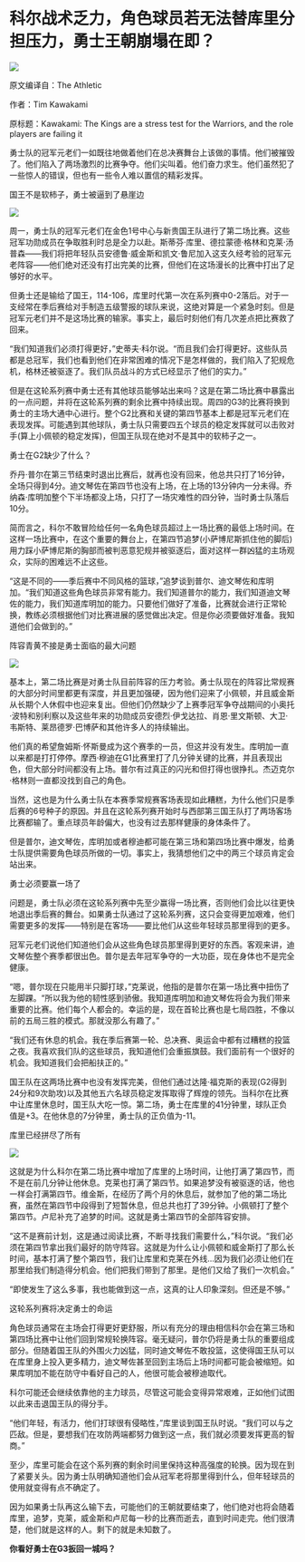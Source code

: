 # 科尔战术乏力，角色球员若无法替库里分担压力，勇士王朝崩塌在即？

![](https://inews.gtimg.com/news_bt/O9jJed_aGqiIuObotSaANEZKe3Y0uSFIMDIoaAQhX9gaIAA/1000)

原文编译自：The Athletic

作者：Tim Kawakami

原标题：Kawakami: The Kings are a stress test for the Warriors, and the role
players are failing it

勇士队的冠军元老们一如既往地做着他们在总决赛舞台上该做的事情。他们被摧毁了。他们陷入了两场激烈的比赛争夺。他们尖叫着。他们奋力求生。他们虽然犯了一些惊人的错误，但也有一些令人难以置信的精彩发挥。

国王不是软柿子，勇士被逼到了悬崖边

![](https://inews.gtimg.com/news_bt/O0PFi_r2x7XHuHoYG99Sl8vCAI15joVyCoJ_wVgXpISJwAA/1000)

周一，勇士队的冠军元老们在金色1号中心与新贵国王队进行了第二场比赛。这些冠军功勋成员在争取胜利时总是全力以赴。斯蒂芬·库里、德拉蒙德·格林和克莱·汤普森——我们将把年轻队员安德鲁·威金斯和凯文·鲁尼加入这支久经考验的冠军元老阵容——他们绝对还没有打出完美的比赛，但他们在这场漫长的比赛中打出了足够好的水平。

但勇士还是输给了国王，114-106，库里时代第一次在系列赛中0-2落后。对于一支经常在季后赛给对手制造五级警报的球队来说，这绝对算是一个紧急时刻。但是冠军元老们并不是这场比赛的输家。事实上，最后时刻他们有几次差点把比赛救了回来。

“我们知道我们必须打得更好，”史蒂夫·科尔说。“而且我们会打得更好。这些队员都是总冠军，我们也看到他们在非常困难的情况下是怎样做的，我们陷入了犯规危机，格林还被驱逐了。我们队员战斗的方式已经显示了他们的实力。”

但是在这轮系列赛中勇士还有其他球员能够站出来吗？这是在第二场比赛中暴露出的一点问题，并将在这轮系列赛的剩余比赛中持续出现。周四的G3的比赛将换到勇士的主场大通中心进行。整个G2比赛和关键的第四节基本上都是冠军元老们在表现发挥。可能遇到其他球队，勇士队只需要四五个球员的稳定发挥就可以击败对手(算上小佩顿的稳定发挥)，但国王队现在绝对不是其中的软柿子之一。

勇士在G2缺少了什么？

乔丹·普尔在第三节结束时退出比赛后，就再也没有回来，他总共只打了16分钟，全场只得到4分。迪文琴佐在第四节也没有上场，在上场的13分钟内一分未得。乔纳森·库明加整个下半场都没上场，只打了一场灾难性的四分钟，当时勇士队落后10分。

简而言之，科尔不敢冒险给任何一名角色球员超过上一场比赛的最低上场时间。在这样一场比赛中，在这个重要的舞台上，在第四节追梦(小萨博尼斯抓住他的脚后)用力踩小萨博尼斯的胸部而被判恶意犯规并被驱逐后，面对这样一群凶猛的主场观众，实际的困难远不止这些。

“这是不同的——季后赛中不同风格的篮球，”追梦谈到普尔、迪文琴佐和库明加。“我们知道这些角色球员非常有能力。我们知道普尔的能力，我们知道迪文琴佐的能力，我们知道库明加的能力。只要他们做好了准备，比赛就会进行正常轮换，教练必须根据他们对比赛进展的感觉做出决定。但是你必须要做好准备。我知道他们会做到的。”

阵容青黄不接是勇士面临的最大问题

![](https://inews.gtimg.com/newsapp_bt/0/15779038912/1000)

基本上，第二场比赛是对勇士队目前阵容的压力考验。勇士队现在的阵容比常规赛的大部分时间里都更有深度，并且更加强硬，因为他们迎来了小佩顿，并且威金斯从长期个人休假中也迎来复出。但他们仍然缺少了上赛季冠军争夺战期间的小奥托·波特和别利察以及这些年来的功勋成员安德烈·伊戈达拉、肖恩·里文斯顿、大卫·韦斯特、莱昂德罗·巴博萨和其他许多人的持续输出。

他们真的希望詹姆斯·怀斯曼成为这个赛季的一员，但这并没有发生。库明加一直以来都是打打停停。摩西·穆迪在G1比赛里打了几分钟关键的比赛，并且表现出色，但大部分时间都没有上场。普尔有过真正的闪光和但打得也很挣扎。杰迈克尔·格林则一直都没找到自己的角色。

当然，这也是为什么勇士队在本赛季常规赛客场表现如此糟糕，为什么他们只是季后赛的6号种子的原因。并且在这轮系列赛开始时与西部第三国王队打了两场客场比赛都输了。重点球员年龄偏大，也没有过去那样健康的身体条件了。

但是普尔，迪文琴佐，库明加或者穆迪都可能在第三场和第四场比赛中爆发，给勇士队提供需要角色球员所做的一切。事实上，我猜想他们之中的两三个球员肯定会站出来。

勇士必须要赢一场了

问题是，勇士队必须在这轮系列赛中先至少赢得一场比赛，否则他们会比以往更快地退出季后赛的舞台。如果勇士队通过了这轮系列赛，这只会变得更加艰难，他们需要更多的发挥——特别是在客场——要比他们从这些年轻球员那里得到的更多。

冠军元老们说他们知道他们会从这些角色球员那里得到更好的东西。客观来讲，迪文琴佐整个赛季都很出色。普尔是去年冠军争夺的一大功臣，现在身体也不是完全健康。

“嗯，普尔现在只能用半只脚打球，”克莱说，他指的是普尔在第一场比赛中扭伤了左脚踝。“所以我为他的韧性感到骄傲。我知道库明加和迪文琴佐将会为我们带来重要的比赛。他们每个人都会的。幸运的是，现在首轮比赛也是七局四胜，不像以前的五局三胜的模式。那就没那么有趣了。”

“我们还有休息的机会。我在季后赛第一轮、总决赛、奥运会中都有过糟糕的投篮之夜。我喜欢我们队的这些球员，我知道他们会重振旗鼓。我们面前有一个很好的机会。我知道我们会把船扶正的。”

国王队在这两场比赛中也没有发挥完美，但他们通过达隆·福克斯的表现(G2得到24分和9次助攻)以及其他五六名球员稳定发挥取得了辉煌的领先。当科尔在比赛中让库里休息时，国王队大吃一惊。第二场，勇士在库里的41分钟里，球队正负值是+3。在他休息的7分钟里，勇士队的正负值为-11。

库里已经拼尽了所有

![](https://inews.gtimg.com/newsapp_bt/0/15780642422/1000)

这就是为什么科尔在第二场比赛中增加了库里的上场时间，让他打满了第四节，而不是在前几分钟让他休息。克莱也打满了第四节。如果追梦没有被驱逐的话，他也一样会打满第四节。维金斯，在经历了两个月的休息后，就参加了他的第二场比赛，虽然在第四节中段得到了短暂休息，但总共也打了39分钟。小佩顿打了整个第四节。卢尼补充了追梦的时间。这就是勇士第四节的全部阵容安排。

“这不是赛前计划，这是通过阅读比赛，不断寻找我们需要什么，”科尔说。“我们必须在第四节拿出我们最好的防守阵容。这就是为什么让小佩顿和威金斯打了那么长时间，基本打满了整个第四节，我们让库里和克莱在外线…因为我们必须让他们在那里给我们制造得分机会。他们把我们带到了那里。是他们又给了我们一次机会。”

“即使发生了这么多事，我也能做到这一点，这真的让人印象深刻。但还是不够。”

这轮系列赛将决定勇士的命运

角色球员通常在主场会打得更好更舒服，所以有充分的理由相信科尔会在第三场和第四场比赛中让他们回到常规轮换阵容。毫无疑问，普尔仍将是勇士队的重要组成部分。但随着国王队的外围火力凶猛，同时迪文琴佐不敢投篮，这使得国王队可以在库里身上投入更多精力，迪文琴佐甚至回到主场后上场时间都可能会被缩短。如果库明加不能在防守中看好自己的人，他很可能会被穆迪取代。

科尔可能还会继续依靠他的主力球员，尽管这可能会变得异常艰难，正如他们试图以此来击退国王队的得分手。

“他们年轻，有活力，他们打球很有侵略性，”库里谈到国王队时说。“我们可以与之匹敌。但是，要想我们在攻防两端都努力做到这一点，我们就必须要发挥更高的智商。”

至少，库里可能会在这个系列赛的剩余时间里保持这种高强度的轮换。因为现在到了紧要关头。因为勇士队明确知道他们会从冠军老将那里得到什么，但年轻球员的使用就变得有点不确定了。

因为如果勇士队再这么输下去，可能他们的王朝就要结束了，他们绝对也将会随着库里，追梦，克莱，威金斯和卢尼每一秒的比赛而逝去，直到时间走完。他们很清楚，他们就是这样的人。剩下的就是未知数了。

**你看好勇士在G3扳回一城吗？**

